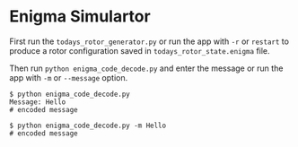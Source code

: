 # Enigma Simulartor

First run the `todays_rotor_generator.py` or run the app with `-r` or `restart` to produce a rotor configuration saved in `todays_rotor_state.enigma` file.


Then run `python enigma_code_decode.py` and enter the message or run the app with `-m` or `--message` option.
``` Shell
$ python enigma_code_decode.py
Message: Hello
# encoded message

$ python enigma_code_decode.py -m Hello
# encoded message
```

